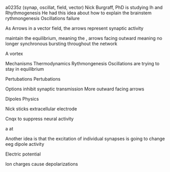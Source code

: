 a0235z
(synap, oscillat, field, vector)
Nick Burgraff, PhD is studying Ih and Rhythmogenesis
He had this idea about how to explain the brainstem rythmongenesis Oscillations failure

As
Arrows in a vector field, the arrows represent synaptic activity

maintain the equilibrium, meaning the 
, arrows facing outward meaning no longer synchronous bursting throughout the network

A vortex

Mechanisms
Thermodynamics
Rythmongenesis Oscillations are trying to stay in equilibrium

Pertubations
Pertubations

Options inhibit synaptic transmission
More outward facing arrows

Dipoles
Physics

Nick sticks extracellular electrode

Cnqx to suppress neural activity

a at

Another idea is that the excitation of individual synapses is going to change eeg dipole activity

Electric potential

Ion charges cause depolarizations

